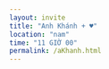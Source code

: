 ```yaml
---
layout: invite
title: "Anh Khánh + ♥"
location: "nam"
time: "11 GIỜ 00"
permalink: /aKhanh.html
---
```


